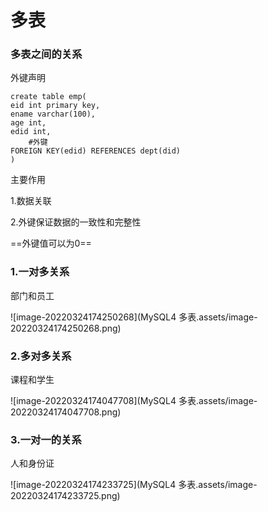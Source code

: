 # 多表

### 多表之间的关系

外键声明

```mysql
create table emp(
eid int primary key,
ename varchar(100),
age int,
edid int, 
    #外键
FOREIGN KEY(edid) REFERENCES dept(did)
)
```

主要作用

1.数据关联

2.外键保证数据的一致性和完整性

==外键值可以为0==



### 1.一对多关系

部门和员工

![image-20220324174250268](MySQL4 多表.assets/image-20220324174250268.png)







### 2.多对多关系

课程和学生

![image-20220324174047708](MySQL4 多表.assets/image-20220324174047708.png)





### 3.一对一的关系

人和身份证

![image-20220324174233725](MySQL4 多表.assets/image-20220324174233725.png)
